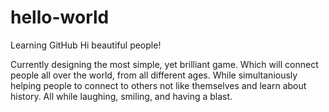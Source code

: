 # hello-world
Learning GitHub
Hi beautiful people! 

Currently designing the most simple, yet brilliant game. Which will connect people all over the world, from all different ages. While simultaniously helping people to connect to others not like themselves and learn about history. All while laughing, smiling, and having a blast. 
